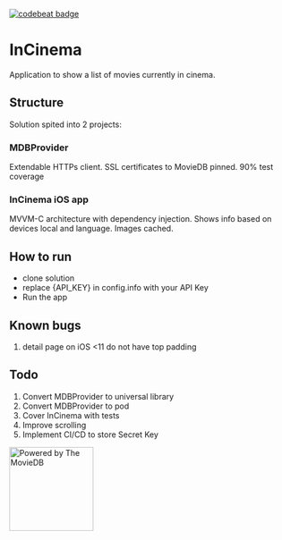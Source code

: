 
[![codebeat badge](https://codebeat.co/badges/fc671989-7aeb-4b3b-a5fb-9d918fcd0e54)](https://codebeat.co/projects/github-com-descorp-incinema-develop)

# InCinema

Application to show a list of movies currently in cinema.

## Structure

Solution spited into 2 projects:

### MDBProvider

Extendable HTTPs client. SSL certificates to MovieDB pinned. 90% test coverage

### InCinema iOS app 

MVVM-C architecture with dependency injection. Shows info based on devices local and language. Images cached.

## How to run

* clone solution
* replace {API_KEY} in config.info with your API Key
* Run the app

## Known bugs

1) detail page on iOS <11 do not have top padding

## Todo

1) Convert MDBProvider to universal library
2) Convert MDBProvider to pod
3) Cover InCinema with tests
4) Improve scrolling
5) Implement CI/CD to store Secret Key

<img src="https://www.themoviedb.org/assets/1/v4/logos/408x161-powered-by-rectangle-green-bb4301c10ddc749b4e79463811a68afebeae66ef43d17bcfd8ff0e60ded7ce99.png" alt="Powered by The MovieDB" width="150">
